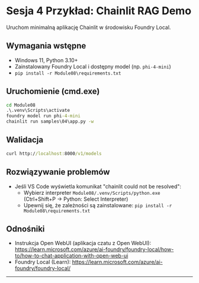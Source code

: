<!--
CO_OP_TRANSLATOR_METADATA:
{
  "original_hash": "f9e55b8feba71ce09355b66e3a25b6ff",
  "translation_date": "2025-09-22T13:41:15+00:00",
  "source_file": "Module08/samples/04/README.md",
  "language_code": "pl"
}
-->
# Sesja 4 Przykład: Chainlit RAG Demo

Uruchom minimalną aplikację Chainlit w środowisku Foundry Local.

## Wymagania wstępne
- Windows 11, Python 3.10+
- Zainstalowany Foundry Local i dostępny model (np. `phi-4-mini`)
- `pip install -r Module08\requirements.txt`

## Uruchomienie (cmd.exe)
```cmd
cd Module08
.\.venv\Scripts\activate
foundry model run phi-4-mini
chainlit run samples\04\app.py -w
```

## Walidacja
```cmd
curl http://localhost:8000/v1/models
```

## Rozwiązywanie problemów
- Jeśli VS Code wyświetla komunikat "chainlit could not be resolved":
	- Wybierz interpreter `Module08/.venv/Scripts/python.exe` (Ctrl+Shift+P → Python: Select Interpreter)
	- Upewnij się, że zależności są zainstalowane: `pip install -r Module08\requirements.txt`

## Odnośniki
- Instrukcja Open WebUI (aplikacja czatu z Open WebUI): https://learn.microsoft.com/azure/ai-foundry/foundry-local/how-to/how-to-chat-application-with-open-web-ui
- Foundry Local (Learn): https://learn.microsoft.com/azure/ai-foundry/foundry-local/

---

